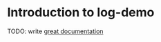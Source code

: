 # Introduction to log-demo

TODO: write [great documentation](http://jacobian.org/writing/what-to-write/)
